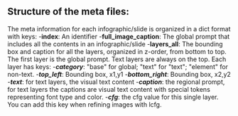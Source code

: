 ## Structure of the meta files:
The meta information for each infographic/slide is organized in a dict format with keys:
-**index**: An identifier
-**full_image_caption**: The global prompt that includes all the contents in an infographic/slide
-**layers_all**: The bounding box and caption for all the layers, organized in z-order, from bottom to top. The first layer is the global prompt. Text layers are always on the top. Each layer has keys:
    -***category***: "base" for global; "text" for "text"; "element" for non-text.
    -***top_left***: Bounding box, x1,y1
    -***bottom_right***: Bounding box, x2,y2
    -***text***: for text layers, the visual text content
    -***caption***: the regional prompt, for text layers the captions are visual text content with special tokens representing font type and color.
    -***cfg***: the cfg value for this single layer. You can add this key when refining images with lcfg.

